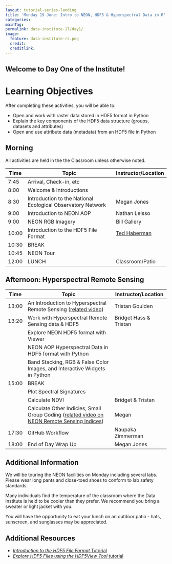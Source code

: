 ```yaml
---
layout: tutorial-series-landing
title: 'Monday 19 June: Intro to NEON, HDF5 & Hyperspectral Data in R'
categories:
mainTag: 
permalink: data-institute-17/day1/
image:
  feature: data-institute-rs.png
  credit:
  creditlink:
---
```


## Welcome to Day One of the Institute!


<div id="objectives" markdown="1">

# Learning Objectives

After completing these activities, you will be able to:

* Open and work with raster data stored in HDF5 format in Python
* Explain the key components of the HDF5 data structure (groups, datasets and attributes)
* Open and use attribute data (metadata) from an HDF5 file in Python


</div>

## Morning

All activities are held in the the Classroom unless otherwise noted.

| Time | Topic | Instructor/Location |
|------|-------|------------|
|  7:45 | Arrival, Check-in, etc |  |
|  8:00 | Welcome & Introductions |  |
|  8:30 | Introduction to the National Ecological Observatory Network | Megan Jones |
|  9:00 | Introduction to NEON AOP | Nathan Leisso |
|  9:00 | NEON RGB Imagery | Bill Gallery |
| 10:00  | Introduction to the HDF5 File Format | <a href="https://www.hdfgroup.org/team/ted-habermann/" target="_blank">Ted Haberman</a> |
| 10:30 | BREAK| |
| 10:45 | NEON Tour| |
| 12:00 | LUNCH| Classroom/Patio |


## Afternoon: Hyperspectral Remote Sensing

| Time | Topic | Instructor/Location |
|------|-------|------------|
| 13:00  | An Introduction to Hyperspectral Remote Sensing (<a href="https://youtu.be/jaARDWeyNDE" target="_blank">related video</a>) | Tristan Goulden |
| 13:20  | Work with Hyperspectral Remote Sensing data & HDF5 | Bridget Hass & Tristan |
| 		 | Explore NEON HDF5 format with Viewer | |
| 		 | NEON AOP Hyperspectral Data in HDF5 format with Python | |
| 		 | Band Stacking, RGB & False Color Images, and Interactive Widgets in Python| |
| 15:00  | BREAK |  |
| 		 | Plot Spectral Signatures | |
| 		 | Calculate NDVI | Bridget & Tristan |
| 		 | Calculate Other Indicies; Small Group Coding (<a href="https://youtu.be/4_EYPNI-A5g" target="_blank">related video on NEON Remote Sensing Indices</a>)| Megan |
| 17:30  | GitHub Workflow | Naupaka Zimmerman|
| 18:00  | End of Day Wrap Up  | Megan Jones |


## Additional Information 

We will be touring the NEON facilities on Monday including several labs. Please
wear long pants and close-toed shoes to conform to lab safety standards. 

Many individuals find the temperature of the classroom where the Data Institute 
is held to be cooler than they prefer.  We recommend you bring a sweater or light
jacket with you. 

You will have the opportunity to eat your lunch on an outdoor patio - hats, sunscreen, and 
sunglasses may be appreciated. 


## Additional Resources

* <a href="{{ site.baseurl }}/HDF5/About" target="_blank">*Introduction to the HDF5 File Format* Tutorial</a>
* <a href="{{ site.baseurl }}/HDF5/Exploring-Data-HDFView" target="_blank">*Explore HDF5 Files using the HDF5View Tool* tutorial</a>

